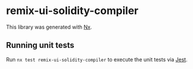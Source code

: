 # remix-ui-solidity-compiler

This library was generated with [Nx](https://nx.dev).

## Running unit tests

Run `nx test remix-ui-solidity-compiler` to execute the unit tests via [Jest](https://jestjs.io).
